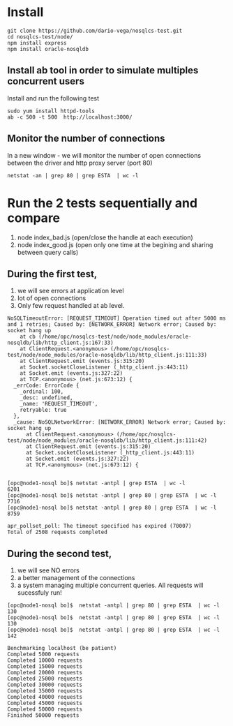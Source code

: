 # Install
````
git clone https://github.com/dario-vega/nosqlcs-test.git
cd nosqlcs-test/node/
npm install express
npm install oracle-nosqldb
````

## Install ab tool in order to simulate multiples concurrent users

Install and run the following test

````
sudo yum install httpd-tools
ab -c 500 -t 500  http://localhost:3000/
````

## Monitor the number of connections
In a new window - we will monitor the number of open connections between the driver and http proxy server (port 80)

````
netstat -an | grep 80 | grep ESTA  | wc -l
````

# Run the 2 tests sequentially and compare

1) node index_bad.js (open/close the handle at each execution)
2) node index_good.js (open only one time at the begining and sharing between query calls)

## During the first test, 
1. we will see errors at application level
2. lot of open connections
3. Only few request handled at ab level.

````
NoSQLTimeoutError: [REQUEST_TIMEOUT] Operation timed out after 5000 ms and 1 retries; Caused by: [NETWORK_ERROR] Network error; Caused by: socket hang up
    at cb (/home/opc/nosqlcs-test/node/node_modules/oracle-nosqldb/lib/http_client.js:167:33)
    at ClientRequest.<anonymous> (/home/opc/nosqlcs-test/node/node_modules/oracle-nosqldb/lib/http_client.js:111:33)
    at ClientRequest.emit (events.js:315:20)
    at Socket.socketCloseListener (_http_client.js:443:11)
    at Socket.emit (events.js:327:22)
    at TCP.<anonymous> (net.js:673:12) {
  _errCode: ErrorCode {
    _ordinal: 100,
    _desc: undefined,
    _name: 'REQUEST_TIMEOUT',
    retryable: true
  },
  _cause: NoSQLNetworkError: [NETWORK_ERROR] Network error; Caused by: socket hang up
      at ClientRequest.<anonymous> (/home/opc/nosqlcs-test/node/node_modules/oracle-nosqldb/lib/http_client.js:111:42)
      at ClientRequest.emit (events.js:315:20)
      at Socket.socketCloseListener (_http_client.js:443:11)
      at Socket.emit (events.js:327:22)
      at TCP.<anonymous> (net.js:673:12) {


[opc@node1-nosql bo]$ netstat -antpl | grep ESTA  | wc -l
6201
[opc@node1-nosql bo]$ netstat -antpl | grep 80 | grep ESTA  | wc -l
7716
[opc@node1-nosql bo]$ netstat -antpl | grep 80 | grep ESTA  | wc -l
8759

apr_pollset_poll: The timeout specified has expired (70007)
Total of 2508 requests completed
````

## During the second test, 
1. we will see NO errors
2. a better management of the connections
3. a system managing multiple concurrent queries. All requests will sucessfuly run!

````
[opc@node1-nosql bo]$  netstat -antpl | grep 80 | grep ESTA  | wc -l
130
[opc@node1-nosql bo]$  netstat -antpl | grep 80 | grep ESTA  | wc -l
130
[opc@node1-nosql bo]$  netstat -antpl | grep 80 | grep ESTA  | wc -l
142

Benchmarking localhost (be patient)
Completed 5000 requests
Completed 10000 requests
Completed 15000 requests
Completed 20000 requests
Completed 25000 requests
Completed 30000 requests
Completed 35000 requests
Completed 40000 requests
Completed 45000 requests
Completed 50000 requests
Finished 50000 requests
  
````
